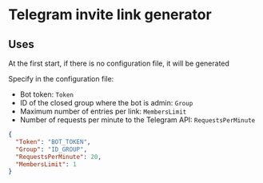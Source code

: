 # Telegram invite link generator

## Uses

At the first start, if there is no configuration file, it will be generated

Specify in the configuration file:
- Bot token: `Token`
- ID of the closed group where the bot is admin: `Group`
- Maximum number of entries per link: `MembersLimit`
- Number of requests per minute to the Telegram API: `RequestsPerMinute`

```json
{
  "Token": "BOT_TOKEN",
  "Group": "ID_GROUP",
  "RequestsPerMinute": 20,
  "MembersLimit": 1
}
```
